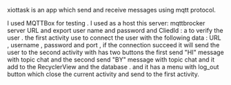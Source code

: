 xiottask is an app which send and receive messages using mqtt protocol.

I used MQTTBox for testing . I used as a host this server: mqttbrocker server URL and export user name and password and CliedId : a to verify the user .
the first activity use to connect the user with the following data : URL , username , password and port , if the connection succeed it will send the user to the second activity with has two buttons the first send "HI" message with topic chat and the second send "BY" message with topic chat and it add to the RecyclerView and the database .
and it has a menu with log_out button which close the current activity and send to the first activity.